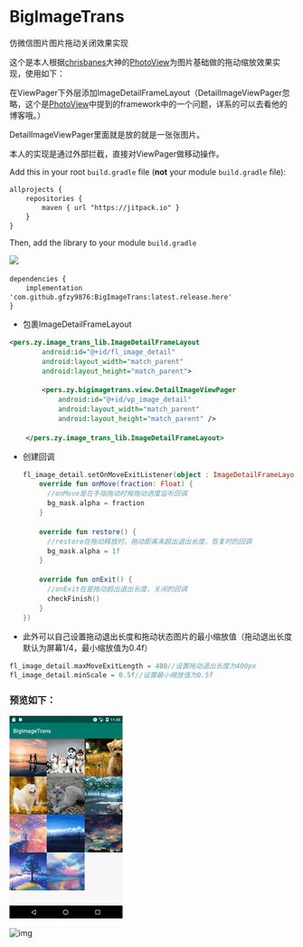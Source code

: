 # BigImageTrans
仿微信图片图片拖动关闭效果实现

这个是本人根据[chrisbanes](https://github.com/chrisbanes)大神的[PhotoView](https://github.com/chrisbanes/PhotoView)为图片基础做的拖动缩放效果实现，使用如下：

在ViewPager下外层添加ImageDetailFrameLayout（DetailImageViewPager忽略，这个是[PhotoView](https://github.com/chrisbanes/PhotoView)中提到的framework中的一个问题，详系的可以去看他的博客哦。）

DetailImageViewPager里面就是放的就是一张张图片。

本人的实现是通过外部拦截，直接对ViewPager做移动操作。

Add this in your root `build.gradle` file (**not** your module `build.gradle` file):

```
allprojects {
	repositories {
        maven { url "https://jitpack.io" }
    }
}

```

Then, add the library to your module `build.gradle`

[![](https://jitpack.io/v/gfzy9876/BigImageTrans.svg)](https://jitpack.io/#gfzy9876/BigImageTrans)

```
dependencies {
    implementation 'com.github.gfzy9876:BigImageTrans:latest.release.here'
}
```

* 包裹ImageDetailFrameLayout

```xml
<pers.zy.image_trans_lib.ImageDetailFrameLayout
        android:id="@+id/fl_image_detail"
        android:layout_width="match_parent"
        android:layout_height="match_parent">

        <pers.zy.bigimagetrans.view.DetailImageViewPager
            android:id="@+id/vp_image_detail"
            android:layout_width="match_parent"
            android:layout_height="match_parent" />

    </pers.zy.image_trans_lib.ImageDetailFrameLayout>
```

* 创建回调

  ```kotlin
  fl_image_detail.setOnMoveExitListener(object : ImageDetailFrameLayout.OnMoveExitListener {
      override fun onMove(fraction: Float) {
        //onMove是在手指拖动时候拖动进度监听回调
        bg_mask.alpha = fraction
      }
  
      override fun restore() {
        //restore在拖动释放时，拖动距离未超出退出长度，恢复时的回调
        bg_mask.alpha = 1f
      }
  
      override fun onExit() {
        //onExit在是拖动超出退出长度，关闭的回调
        checkFinish()
      }
  })
  ```

* 此外可以自己设置拖动退出长度和拖动状态图片的最小缩放值（拖动退出长度默认为屏幕1/4，最小缩放值为0.4f）

```kotlin
fl_image_detail.maxMoveExitLength = 400//设置拖动退出长度为400px
fl_image_detail.minScale = 0.5f//设置最小缩放值为0.5f
```

### 预览如下：

![img](https://github.com/gfzy9876/BigImageTrans/blob/master/preview/preview1.png)

![img](https://github.com/gfzy9876/BigImageTrans/blob/master/preview/preview2.png)